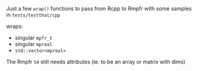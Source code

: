 Just a few `wrap()` functions to pass from Rcpp to Rmpfr with some samples in `tests/testthat/cpp`

wraps:  
  - singular `mpfr_t`
  - singular `mpreal`
  - `std::vector<mpreal>`

The Rmpfr `S4` still needs attributes (ie. to be an array or matrix with dims)

